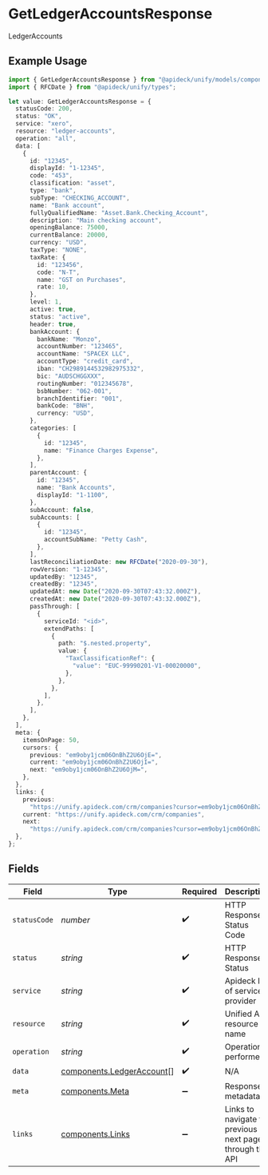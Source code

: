 # GetLedgerAccountsResponse

LedgerAccounts

## Example Usage

```typescript
import { GetLedgerAccountsResponse } from "@apideck/unify/models/components";
import { RFCDate } from "@apideck/unify/types";

let value: GetLedgerAccountsResponse = {
  statusCode: 200,
  status: "OK",
  service: "xero",
  resource: "ledger-accounts",
  operation: "all",
  data: [
    {
      id: "12345",
      displayId: "1-12345",
      code: "453",
      classification: "asset",
      type: "bank",
      subType: "CHECKING_ACCOUNT",
      name: "Bank account",
      fullyQualifiedName: "Asset.Bank.Checking_Account",
      description: "Main checking account",
      openingBalance: 75000,
      currentBalance: 20000,
      currency: "USD",
      taxType: "NONE",
      taxRate: {
        id: "123456",
        code: "N-T",
        name: "GST on Purchases",
        rate: 10,
      },
      level: 1,
      active: true,
      status: "active",
      header: true,
      bankAccount: {
        bankName: "Monzo",
        accountNumber: "123465",
        accountName: "SPACEX LLC",
        accountType: "credit_card",
        iban: "CH2989144532982975332",
        bic: "AUDSCHGGXXX",
        routingNumber: "012345678",
        bsbNumber: "062-001",
        branchIdentifier: "001",
        bankCode: "BNH",
        currency: "USD",
      },
      categories: [
        {
          id: "12345",
          name: "Finance Charges Expense",
        },
      ],
      parentAccount: {
        id: "12345",
        name: "Bank Accounts",
        displayId: "1-1100",
      },
      subAccount: false,
      subAccounts: [
        {
          id: "12345",
          accountSubName: "Petty Cash",
        },
      ],
      lastReconciliationDate: new RFCDate("2020-09-30"),
      rowVersion: "1-12345",
      updatedBy: "12345",
      createdBy: "12345",
      updatedAt: new Date("2020-09-30T07:43:32.000Z"),
      createdAt: new Date("2020-09-30T07:43:32.000Z"),
      passThrough: [
        {
          serviceId: "<id>",
          extendPaths: [
            {
              path: "$.nested.property",
              value: {
                "TaxClassificationRef": {
                  "value": "EUC-99990201-V1-00020000",
                },
              },
            },
          ],
        },
      ],
    },
  ],
  meta: {
    itemsOnPage: 50,
    cursors: {
      previous: "em9oby1jcm06OnBhZ2U6OjE=",
      current: "em9oby1jcm06OnBhZ2U6OjI=",
      next: "em9oby1jcm06OnBhZ2U6OjM=",
    },
  },
  links: {
    previous:
      "https://unify.apideck.com/crm/companies?cursor=em9oby1jcm06OnBhZ2U6OjE%3D",
    current: "https://unify.apideck.com/crm/companies",
    next:
      "https://unify.apideck.com/crm/companies?cursor=em9oby1jcm06OnBhZ2U6OjM",
  },
};
```

## Fields

| Field                                                                  | Type                                                                   | Required                                                               | Description                                                            | Example                                                                |
| ---------------------------------------------------------------------- | ---------------------------------------------------------------------- | ---------------------------------------------------------------------- | ---------------------------------------------------------------------- | ---------------------------------------------------------------------- |
| `statusCode`                                                           | *number*                                                               | :heavy_check_mark:                                                     | HTTP Response Status Code                                              | 200                                                                    |
| `status`                                                               | *string*                                                               | :heavy_check_mark:                                                     | HTTP Response Status                                                   | OK                                                                     |
| `service`                                                              | *string*                                                               | :heavy_check_mark:                                                     | Apideck ID of service provider                                         | xero                                                                   |
| `resource`                                                             | *string*                                                               | :heavy_check_mark:                                                     | Unified API resource name                                              | ledger-accounts                                                        |
| `operation`                                                            | *string*                                                               | :heavy_check_mark:                                                     | Operation performed                                                    | all                                                                    |
| `data`                                                                 | [components.LedgerAccount](../../models/components/ledgeraccount.md)[] | :heavy_check_mark:                                                     | N/A                                                                    |                                                                        |
| `meta`                                                                 | [components.Meta](../../models/components/meta.md)                     | :heavy_minus_sign:                                                     | Response metadata                                                      |                                                                        |
| `links`                                                                | [components.Links](../../models/components/links.md)                   | :heavy_minus_sign:                                                     | Links to navigate to previous or next pages through the API            |                                                                        |